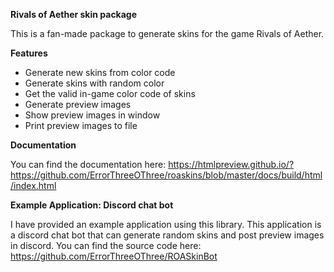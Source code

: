 **Rivals of Aether skin package**

This is a fan-made package to generate skins for the game Rivals of Aether.

**Features**

- Generate new skins from color code
- Generate skins with random color
- Get the valid in-game color code of skins
- Generate preview images
- Show preview images in window
- Print preview images to file

**Documentation**

You can find the documentation here: https://htmlpreview.github.io/?https://github.com/ErrorThreeOThree/roaskins/blob/master/docs/build/html/index.html

**Example Application: Discord chat bot**

I have provided an example application using this library. This application is a discord chat bot that can generate random skins and post preview images in discord. You can find the source code here: https://github.com/ErrorThreeOThree/ROASkinBot